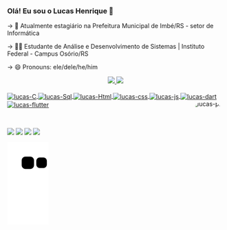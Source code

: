 ### Olá! Eu sou o Lucas Henrique 👋

<!--
**apoll018/apoll018** is a ✨ _special_ ✨ repository because its `README.md` (this file) appears on your GitHub profile.

Here are some ideas to get you started:
-->

-> 💼 Atualmente estagiário na Prefeitura Municipal de Imbé/RS - setor de Informática

-> 👨‍💻  Estudante de Análise e Desenvolvimento de Sistemas | Instituto Federal - Campus Osório/RS

-> 😄 Pronouns: ele/dele/he/him

<div align="center">
  <a href="https://github.com/apoll018">
  <img height="180em" src="https://github-readme-stats.vercel.app/api?username=apoll018&show_icons=true&theme=dark&include_all_commits=true&count_private=true"/>
  <img height="180em" src="https://github-readme-stats.vercel.app/api/top-langs/?username=apoll018&layout=compact&langs_count=7&theme=dark"/>
</div>
  <br>
<div style="display: inline_block" class="icons">
  <img align="center" alt="lucas-C" height="30" width="40" src="https://cdn.jsdelivr.net/gh/devicons/devicon/icons/c/c-original.svg">
  <img align="center" alt="lucas-Sql" height="30" width="40" src="https://cdn.jsdelivr.net/gh/devicons/devicon/icons/mysql/mysql-original.svg">
  <img align="center" alt="lucas-Html" height="30" width="40" src="https://cdn.jsdelivr.net/gh/devicons/devicon/icons/html5/html5-plain.svg">
  <img align="center" alt="lucas-css" height="30" width="40" src="https://cdn.jsdelivr.net/gh/devicons/devicon/icons/css3/css3-plain.svg">
  <img align="center" alt="lucas-js" height="30" width="40" src="https://cdn.jsdelivr.net/gh/devicons/devicon/icons/javascript/javascript-plain.svg">
  <img align="center" alt="lucas-dart" height="30" width="40" src="https://cdn.jsdelivr.net/gh/devicons/devicon/icons/dart/dart-original.svg">
  <img align="center" alt="lucas-flutter" height="30" width="40" src="https://cdn.jsdelivr.net/gh/devicons/devicon/icons/flutter/flutter-original.svg"> 
  <img align="right" alt="lucas-pic" height="150" style="border-radius:50px;" src="https://img.cartoongoodies.com/wp-content/uploads/2019/11/Steven-Universe-waving.gif">
</div>
  <h2 dir="auto"></h2>
  <br>
 <div>
   <a href="mailto:lucastecmedeiros@gmail.com" target="_blank"><img src="https://img.shields.io/badge/Gmail-D14836?style=for-the-badge&logo=gmail&logoColor=white" target="_blank"></a> 
 <a href="https://www.linkedin.com/in/lucas-henrique-da-silva-medeiros-%F0%9F%8F%B3%EF%B8%8F%E2%80%8D%F0%9F%8C%88%E2%9D%A4%EF%B8%8F-792728233/" target="_blank"><img src="https://img.shields.io/badge/LinkedIn-0077B5?style=for-the-badge&logo=linkedin&logoColor=white" target="_blank"></a>  
 <a href="https://www.instagram.com/lucashsmedeiros/" target="_blank"><img src="https://img.shields.io/badge/Instagram-E4405F?style=for-the-badge&logo=instagram&logoColor=white" target="_blank"></a>
  <a href="https://www.facebook.com/profile.php?id=100022168234036" target="_blank"><img src="https://img.shields.io/badge/Instagram-E4405F?style=for-the-badge&logo=instagram&logoColor=white" target="_blank"></a> 
   
   ![Snake animation](https://github.com/apoll018/apoll018/blob/output/github-contribution-grid-snake.svg)
 </div>

  
